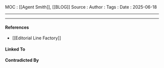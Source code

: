 
MOC : [[Agent Smith]], [[BLOG]]
Source : 
Author : 
Tags : 
Date : 2025-06-18
***

***
#### References

- [[Editorial Line Factory]]

#### Linked To

#### Contradicted By